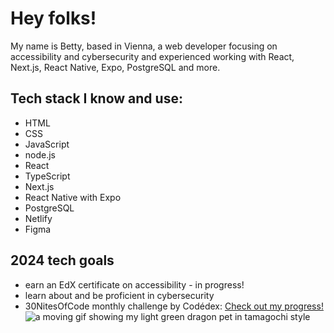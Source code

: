 # Hey folks!

My name is Betty, based in Vienna, a web developer focusing on accessibility and cybersecurity and experienced working with React, Next.js, React Native, Expo, PostgreSQL and more. </br>

## Tech stack I know and use:
- HTML
- CSS
- JavaScript
- node.js
- React
- TypeScript
- Next.js
- React Native with Expo
- PostgreSQL
- Netlify
- Figma

## 2024 tech goals
- earn an EdX certificate on accessibility - in progress!
- learn about and be proficient in cybersecurity
- 30NitesOfCode monthly challenge by Codédex: [Check out my progress!](https://www.codedex.io/@andalix/30-nites-of-code)  
    ![a moving gif showing my light green dragon pet in tamagochi style](https://www.codedex.io/api/petStatus?user=andalix)
